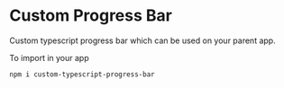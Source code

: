 # Custom Progress Bar

Custom typescript progress bar which can be used on your parent app.

To import in your app

`npm i custom-typescript-progress-bar`
